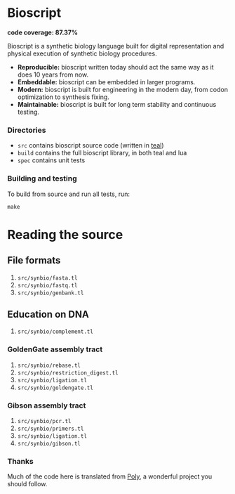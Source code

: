# Bioscript
__code coverage: 87.37%__

Bioscript is a synthetic biology language built for digital representation and physical execution of synthetic biology procedures.

* __Reproducible:__ bioscript written today should act the same way as it does 10 years from now.
* __Embeddable:__ bioscript can be embedded in larger programs.
* __Modern:__ bioscript is built for engineering in the modern day, from codon optimization to synthesis fixing.
* __Maintainable:__ bioscript is built for long term stability and continuous testing.

### Directories
* `src` contains bioscript source code (written in [teal](https://github.com/teal-language))
* `build` contains the full bioscript library, in both teal and lua
* `spec` contains unit tests

### Building and testing
To build from source and run all tests, run:
```
make
```

# Reading the source

## File formats
1. `src/synbio/fasta.tl`
2. `src/synbio/fastq.tl`
3. `src/synbio/genbank.tl`

## Education on DNA
1. `src/synbio/complement.tl`

### GoldenGate assembly tract
1. `src/synbio/rebase.tl`
2. `src/synbio/restriction_digest.tl`
3. `src/synbio/ligation.tl`
4. `src/synbio/goldengate.tl`

### Gibson assembly tract
1. `src/synbio/pcr.tl`
2. `src/synbio/primers.tl`
3. `src/synbio/ligation.tl`
4. `src/synbio/gibson.tl`


### Thanks
Much of the code here is translated from [Poly](https://github.com/TimothyStiles/poly), a wonderful project you should follow.
